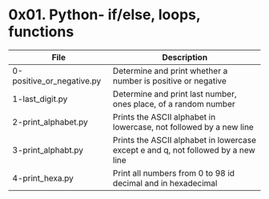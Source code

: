 # 0x01. Python- if/else, loops, functions

|File| Description|
|-|-|
|0-positive_or_negative.py| Determine and print whether a number is positive or negative|
|1-last_digit.py| Determine and print last number, ones place, of a random number|
|2-print_alphabet.py| Prints the ASCII alphabet in lowercase, not followed by a new line|
|3-print_alphabt.py| Prints the ASCII alphabet in lowercase except e and q, not followed by a new line|
|4-print_hexa.py| Print all numbers from 0 to 98 id decimal and in hexadecimal|